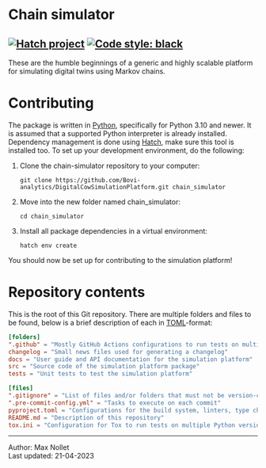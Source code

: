 Chain simulator
===============

[![Hatch project](https://img.shields.io/badge/%F0%9F%A5%9A-Hatch-4051b5.svg)](https://github.com/pypa/hatch)
[![Code style: black](https://img.shields.io/badge/code%20style-black-000000.svg)](https://github.com/psf/black)
----

These are the humble beginnings of a generic and highly scalable platform 
for simulating digital twins using Markov chains.



# Contributing
The package is written in [Python](https://www.python.org/), specifically for 
Python 3.10 and newer. It is assumed that a supported Python interpreter is 
already installed. Dependency management is done using 
[Hatch](https://hatch.pypa.io/latest/), make sure this tool is installed too. 
To set up your development environment, do the following:

1. Clone the chain-simulator repository to your computer:
    ```shell
    git clone https://github.com/Bovi-analytics/DigitalCowSimulationPlatform.git chain_simulator
    ```
2. Move into the new folder named chain_simulator:
    ```shell
    cd chain_simulator
    ```
3. Install all package dependencies in a virtual environment:
    ```shell
    hatch env create
    ```

You should now be set up for contributing to the simulation platform!



# Repository contents
This is the root of this Git repository. There are multiple folders and files 
to be found, below is a brief description of each in 
[TOML](https://toml.io/en/)-format:

```toml
[folders]
".github" = "Mostly GitHub Actions configurations to run tests on multiple operating systems"
changelog = "Small news files used for generating a changelog"
docs = "User guide and API documentation for the simulation platform"
src = "Source code of the simulation platform package"
tests = "Unit tests to test the simulation platform"

[files]
".gitignore" = "List of files and/or folders that must not be version-contolled"
".pre-commit-config.yml" = "Tasks to execute on each commit"
pyproject.toml = "Configurations for the build system, linters, type checkers and testing frameworks"
README.md = "Description of this repository"
tox.ini = "Configuration for Tox to run tests on multiple Python versions"
```



------------------------
Author: Max Nollet  
Last updated: 21-04-2023
